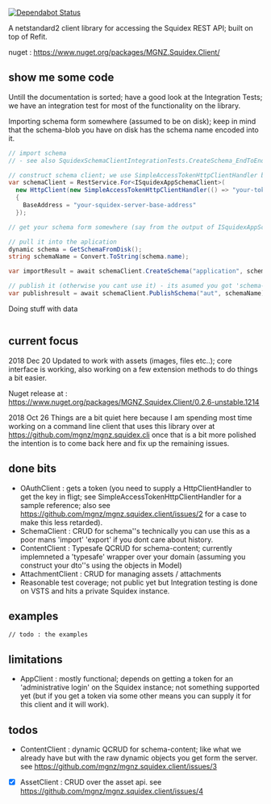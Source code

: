 [![Dependabot Status](https://api.dependabot.com/badges/status?host=github&repo=mgnz/mgnz.squidex.client)](https://dependabot.com)

A netstandard2 client library for accessing the Squidex REST API; built on top of Refit.

nuget : https://www.nuget.org/packages/MGNZ.Squidex.Client/

## show me some code

Untill the documentation is sorted; have a good look at the Integration Tests; we have an integration test for most of the functionality on the library.

Importing schema form somewhere (assumed to be on disk); keep in mind that the schema-blob you have on disk has the schema name encoded into it.

```csharp
// import schema
// - see also SquidexSchemaClientIntegrationTests.CreateSchema_EndToEnd

// construct schema client; we use SimpleAccessTokenHttpClientHandler because it will apply your token to all requests
var schemaClient = RestService.For<ISquidexAppSchemaClient>(
  new HttpClient(new SimpleAccessTokenHttpClientHandler(() => "your-token"))
  {
    BaseAddress = "your-squidex-server-base-address"
  });

// get your schema form somewhere (say from the output of ISquidexAppSchemaClient.GetSchema)

// pull it into the aplication
dynamic schema = GetSchemaFromDisk();
string schemaName = Convert.ToString(schema.name);

var importResult = await schemaClient.CreateSchema("application", schema);

// publish it (otherwise you cant use it) - its asumed you got 'schema-name' form somewhere
var publishresult = await schemaClient.PublishSchema("aut", schemaName);


```

Doing stuff with data
```csharp
```



## current focus

2018 Dec 20
Updated to work with assets (images, files etc..); core interface is working, also working on a few extension methods to do things a bit easier.

Nuget release at : https://www.nuget.org/packages/MGNZ.Squidex.Client/0.2.6-unstable.1214

2018 Oct 26
Things are a bit quiet here because I am spending most time working on a command line client that uses this library over at https://github.com/mgnz/mgnz.squidex.cli once that is a bit more polished the intention is to come back here and fix up the remaining issues.

## done bits

- OAuthClient : gets a token (you need to supply a HttpClientHandler to get the key in fligt; see SimpleAccessTokenHttpClientHandler for a sample reference; also see https://github.com/mgnz/mgnz.squidex.client/issues/2 for a case to make this less retarded).
- SchemaClient : CRUD for schema''s technically you can use this as a poor mans 'import' 'export' if you dont care about history. 
- ContentClient : Typesafe QCRUD for schema-content; currently implemneted a 'typesafe' wrapper over your domain (assuming you construct your dto''s using the objects in Model)
- AttachmentClient : CRUD for managing assets / attachments
- Reasonable test coverage; not public yet but Integration testing is done on VSTS and hits a private Squidex instance.

## examples

``` cshrap
// todo : the examples
```

## limitations

- AppClient : mostly functional; depends on getting a token for an 'administrative login' on the Squidex instance; not something supported yet (but if you get a token via some other means you can supply it for this client and it will work).

## todos

- ContentClient : dynamic QCRUD for schema-content; like what we already have but with the raw dynamic objects you get form the server. see https://github.com/mgnz/mgnz.squidex.client/issues/3
- [x] AssetClient : CRUD over the asset api. see https://github.com/mgnz/mgnz.squidex.client/issues/4
